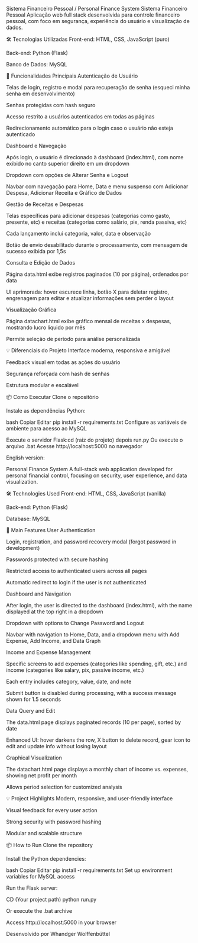 Sistema Financeiro Pessoal / Personal Finance System
Sistema Financeiro Pessoal
Aplicação web full stack desenvolvida para controle financeiro pessoal, com foco em segurança, experiência do usuário e visualização de dados.

🛠️ Tecnologias Utilizadas
Front-end: HTML, CSS, JavaScript (puro)

Back-end: Python (Flask)

Banco de Dados: MySQL

🚀 Funcionalidades Principais
Autenticação de Usuário

Telas de login, registro e modal para recuperação de senha (esqueci minha senha em desenvolvimento)

Senhas protegidas com hash seguro

Acesso restrito a usuários autenticados em todas as páginas

Redirecionamento automático para o login caso o usuário não esteja autenticado

Dashboard e Navegação

Após login, o usuário é direcionado à dashboard (index.html), com nome exibido no canto superior direito em um dropdown

Dropdown com opções de Alterar Senha e Logout

Navbar com navegação para Home, Data e menu suspenso com Adicionar Despesa, Adicionar Receita e Gráfico de Dados

Gestão de Receitas e Despesas

Telas específicas para adicionar despesas (categorias como gasto, presente, etc) e receitas (categorias como salário, pix, renda passiva, etc)

Cada lançamento inclui categoria, valor, data e observação

Botão de envio desabilitado durante o processamento, com mensagem de sucesso exibida por 1,5s

Consulta e Edição de Dados

Página data.html exibe registros paginados (10 por página), ordenados por data

UI aprimorada: hover escurece linha, botão X para deletar registro, engrenagem para editar e atualizar informações sem perder o layout

Visualização Gráfica

Página datachart.html exibe gráfico mensal de receitas x despesas, mostrando lucro líquido por mês

Permite seleção de período para análise personalizada

💡 Diferenciais do Projeto
Interface moderna, responsiva e amigável

Feedback visual em todas as ações do usuário

Segurança reforçada com hash de senhas

Estrutura modular e escalável

📦 Como Executar
Clone o repositório

Instale as dependências Python:

bash
Copiar
Editar
pip install -r requirements.txt
Configure as variáveis de ambiente para acesso ao MySQL

Execute o servidor Flask:cd (raiz do projeto) depois run.py
Ou execute o arquivo .bat
Acesse http://localhost:5000 no navegador


English version:

Personal Finance System
A full-stack web application developed for personal financial control, focusing on security, user experience, and data visualization.

🛠️ Technologies Used
Front-end: HTML, CSS, JavaScript (vanilla)

Back-end: Python (Flask)

Database: MySQL

🚀 Main Features
User Authentication

Login, registration, and password recovery modal (forgot password in development)

Passwords protected with secure hashing

Restricted access to authenticated users across all pages

Automatic redirect to login if the user is not authenticated

Dashboard and Navigation

After login, the user is directed to the dashboard (index.html), with the name displayed at the top right in a dropdown

Dropdown with options to Change Password and Logout

Navbar with navigation to Home, Data, and a dropdown menu with Add Expense, Add Income, and Data Graph

Income and Expense Management

Specific screens to add expenses (categories like spending, gift, etc.) and income (categories like salary, pix, passive income, etc.)

Each entry includes category, value, date, and note

Submit button is disabled during processing, with a success message shown for 1.5 seconds

Data Query and Edit

The data.html page displays paginated records (10 per page), sorted by date

Enhanced UI: hover darkens the row, X button to delete record, gear icon to edit and update info without losing layout

Graphical Visualization

The datachart.html page displays a monthly chart of income vs. expenses, showing net profit per month

Allows period selection for customized analysis

💡 Project Highlights
Modern, responsive, and user-friendly interface

Visual feedback for every user action

Strong security with password hashing

Modular and scalable structure

📦 How to Run
Clone the repository

Install the Python dependencies:

bash
Copiar
Editar
pip install -r requirements.txt
Set up environment variables for MySQL access

Run the Flask server:

CD (Your project path)
python run.py

Or execute the .bat archive

Access http://localhost:5000 in your browser

Desenvolvido por Whandger Wolffenbüttel

